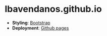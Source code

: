 # lbavendanos.github.io

- **Styling**: [Bootstrap](https://getbootstrap.com/)
- **Deployment**: [Github pages](https://pages.github.com/)
